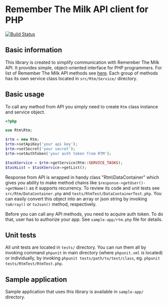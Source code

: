 # Remember The Milk API client for PHP

[![Build Status](https://secure.travis-ci.org/bartosz-maciaszek/php-rtm.png)](http://travis-ci.org/bartosz-maciaszek/php-rtm)

## Basic information

This library is created to simplify communication with Remember The Milk API. It provides simple, object-oriented interface for PHP programmers. For list of Remember The Milk API methods see [here](https://www.rememberthemilk.com/services/api/methods/). Each group of methods has its own service class located in `src/Rtm/Service/` directory.

## Basic usage

To call any method from API you simply need to create `Rtm` class instance and service object.

```php
<?php

use Rtm\Rtm;

$rtm = new Rtm;
$rtm->setApiKey('your api key');
$rtm->setSecret('your secret');
$rtm->setAuthToken('your auth token from RTM');

$taskService = $rtm->getService(Rtm::SERVICE_TASKS);
$taskList = $taskService->getList();
```

Response from API is wrapped in handy class "Rtm\DataContainer" which gives you ability to make method chains like `$response->getUser()->getName()` as it supports recurrency. To review its code and unit tests see `src/Rtm/DataContainer.php` and `tests/RtmTest/DataContainerTest.php`. You can easily convert this object into an array or json string by invoking `toArray()` or `toJson()` method, respectively.

Before you can call any API methods, you need to acquire auth token. To do that, user has to authorize your app. See `sample-app/rtm.php` file for details.

## Unit tests

All unit tests are located in `tests/` directory. You can run them all by invoking command `phpunit` in main directory (where `phpunit.xml` is located) or individually, by invoking `phpunit tests/path/to/test/class`, eg. `phpunit tests/RtmTest/RtmTest.php`.

## Sample application

Sample application that uses this library is available in `sample-app/` directory.
